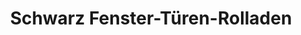 ---
title: "Schwarz Fenster-Türen-Rolladen"
url: /pfinztal/schwarz-fenster-tueren-rolladen/
shop: Jalousien
---